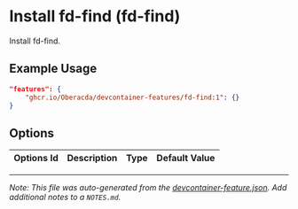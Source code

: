 
# Install fd-find (fd-find)

Install fd-find.

## Example Usage

```json
"features": {
    "ghcr.io/Oberacda/devcontainer-features/fd-find:1": {}
}
```

## Options

| Options Id | Description | Type | Default Value |
|-----|-----|-----|-----|




---

_Note: This file was auto-generated from the [devcontainer-feature.json](https://github.com/Oberacda/devcontainer-features/blob/main/src/fd-find/devcontainer-feature.json).  Add additional notes to a `NOTES.md`._
